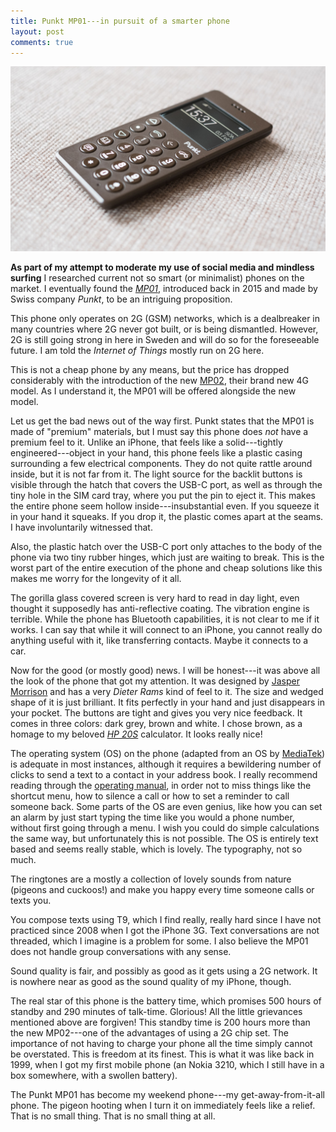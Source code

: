```yaml
---
title: Punkt MP01---in pursuit of a smarter phone
layout: post
comments: true
---
```


<a href="/assets/punkt-mp01.jpg"><img src="/assets/punkt-mp01.jpg"></a>

**As part of my attempt to moderate my use of social media and mindless surfing** I researched current not so smart (or minimalist) phones on the market. I eventually found the [*MP01*](https://www.punkt.ch/en/products/mp01-mobile-phone/), introduced back in 2015 and made by Swiss company *Punkt*, to be an intriguing proposition.

This phone only operates on 2G (GSM) networks, which is a dealbreaker in many countries where 2G never got built, or is being dismantled. However, 2G is still going strong in here in Sweden and will do so for the foreseeable future. I am told the *Internet of Things* mostly run on 2G here.

This is not a cheap phone by any means, but the price has dropped considerably with the introduction of the new [MP02](https://www.punkt.ch/en/products/mp02-4g-mobile-phone/), their brand new 4G model. As I understand it, the MP01 will be offered alongside the new model.

Let us get the bad news out of the way first. Punkt states that the MP01 is made of "premium" materials, but I must say this phone does *not* have a premium feel to it. Unlike an iPhone, that feels like a solid---tightly engineered---object in your hand, this phone feels like a plastic casing surrounding a few electrical components. They do not quite rattle around inside, but it is not far from it. The light source for the backlit buttons is visible through the hatch that covers the USB-C port, as well as through the tiny hole in the SIM card tray, where you put the pin to eject it. This makes the entire phone seem hollow inside---insubstantial even. If you squeeze it in your hand it squeaks. If you drop it, the plastic comes apart at the seams. I have involuntarily witnessed that.

Also, the plastic hatch over the USB-C port only attaches to the body of the phone via two tiny rubber hinges, which just are waiting to break. This is the worst part of the entire execution of the phone and cheap solutions like this makes me worry for the longevity of it all.

The gorilla glass covered screen is very hard to read in day light, even thought it supposedly has anti-reflective coating. The vibration engine is terrible. While the phone has Bluetooth capabilities, it is not clear to me if it works. I can say that while it will connect to an iPhone, you cannot really do anything useful with it, like transferring contacts. Maybe it connects to a car.

Now for the good (or mostly good) news. I will be honest---it was above all the look of the phone that got my attention. It was designed by [Jasper Morrison](https://jaspermorrison.com) and has a very *Dieter Rams* kind of feel to it. The size and wedged shape of it is just brilliant. It fits perfectly in your hand and just disappears in your pocket. The buttons are tight and gives you very nice feedback. It comes in three colors: dark grey, brown and white. I chose brown, as a homage to my beloved [*HP 20S*](https://en.wikipedia.org/wiki/HP-20S) calculator. It looks really nice!

The operating system (OS) on the phone (adapted from an OS by [MediaTek](https://www.mediatek.com)) is adequate in most instances, although it requires a bewildering number of clicks to send a text to a contact in your address book.  I really recommend reading through the [operating manual](https://www.punkt.ch/repofiles/Manuali/MP01/5901-RL2912%20Punkt%20MP01%20User%20Manual_Landscape_Low%20Res_v7.0.pdf), in order not to miss things like the shortcut menu, how to silence a call or how to set a reminder to call someone back. Some parts of the OS are even genius, like how you can set an alarm by just start typing the time like you would a phone number, without first going through a menu. I wish you could do simple calculations the same way, but unfortunately this is not possible. The OS is entirely text based and seems really stable, which is lovely. The typography, not so much.

The ringtones are a mostly a collection of lovely sounds from nature (pigeons and cuckoos!) and make you happy every time someone calls or texts you.

You compose texts using T9, which I find really, really hard since I have not practiced since 2008 when I got the iPhone 3G. Text conversations are not threaded, which I imagine is a problem for some. I also believe the MP01 does not handle group conversations with any sense.

Sound quality is fair, and possibly as good as it gets using a 2G network. It is nowhere near as good as the sound quality of my iPhone, though.

The real star of this phone is the battery time, which promises 500 hours of standby and 290 minutes of talk-time. Glorious! All the little grievances mentioned above are forgiven! This standby time is 200 hours more than the new MP02---one of the advantages of using a 2G chip set. The importance of not having to charge your phone all the time simply cannot be overstated. This is freedom at its finest. This is what it was like back in 1999, when I got my first mobile phone (an Nokia 3210, which I still have in a box somewhere, with a swollen battery).

The Punkt MP01 has become my weekend phone---my get-away-from-it-all phone. The pigeon hooting when I turn it on immediately feels like a relief. That is no small thing. That is no small thing at all.
